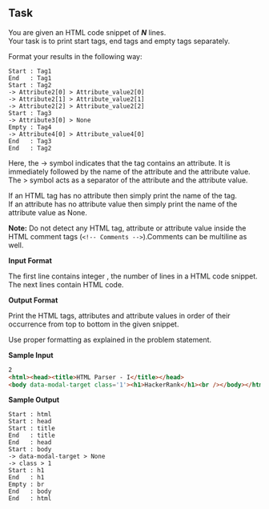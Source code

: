 ## Task

You are given an HTML code snippet of ***N*** lines.  
Your task is to print start tags, end tags and empty tags separately.  

Format your results in the following way:  
```
Start : Tag1
End   : Tag1
Start : Tag2
-> Attribute2[0] > Attribute_value2[0]
-> Attribute2[1] > Attribute_value2[1]
-> Attribute2[2] > Attribute_value2[2]
Start : Tag3
-> Attribute3[0] > None
Empty : Tag4
-> Attribute4[0] > Attribute_value4[0]
End   : Tag3
End   : Tag2
```
Here, the -> symbol indicates that the tag contains an attribute. It is immediately followed by the name of the attribute and the attribute value.  
The > symbol acts as a separator of the attribute and the attribute value.  

If an HTML tag has no attribute then simply print the name of the tag.  
If an attribute has no attribute value then simply print the name of the attribute value as None.  

**Note:** Do not detect any HTML tag, attribute or attribute value inside the HTML comment tags (`<!-- Comments -->`).Comments can be multiline as well.  

**Input Format**

The first line contains integer , the number of lines in a HTML code snippet.  
The next  lines contain HTML code.  

**Output Format**

Print the HTML tags, attributes and attribute values in order of their occurrence from top to bottom in the given snippet.  

Use proper formatting as explained in the problem statement.  

**Sample Input**
```html
2
<html><head><title>HTML Parser - I</title></head>
<body data-modal-target class='1'><h1>HackerRank</h1><br /></body></html>
```
**Sample Output**
```
Start : html
Start : head
Start : title
End   : title
End   : head
Start : body
-> data-modal-target > None
-> class > 1
Start : h1
End   : h1
Empty : br
End   : body
End   : html
```